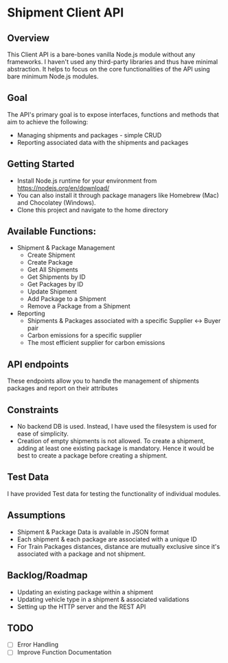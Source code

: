 # Shipment Client API

## Overview
This Client API is a bare-bones vanilla Node.js module without any frameworks. I haven't used any third-party libraries and thus have minimal abstraction. It helps to focus on the core functionalities of the API using bare minimum Node.js modules. 

## Goal
The API's primary goal is to expose interfaces, functions and methods that aim to achieve the following:
* Managing shipments and packages - simple CRUD
* Reporting associated data with the shipments and packages

## Getting Started
- Install Node.js runtime for your environment from https://nodejs.org/en/download/
- You can also install it through package managers like Homebrew (Mac) and Chocolatey (Windows).
- Clone this project and navigate to the home directory

## Available Functions:
- Shipment & Package Management
  - Create Shipment
  - Create Package
  - Get All Shipments
  - Get Shipments by ID
  - Get Packages by ID
  - Update Shipment
  - Add Package to a Shipment
  - Remove a Package from a Shipment
- Reporting
  - Shipments & Packages associated with a specific Supplier <-> Buyer pair
  - Carbon emissions for a specific supplier
  - The most efficient supplier for carbon emissions

## API endpoints 
These endpoints allow you to handle the management of shipments packages and report on their attributes 

## Constraints
- No backend DB is used. Instead, I have used the filesystem is used for ease of simplicity.
- Creation of empty shipments is not allowed. To create a shipment, adding at least one existing package is mandatory. Hence it would be best to create a package before creating a shipment.

## Test Data
I have provided Test data for testing the functionality of individual modules.

## Assumptions
- Shipment & Package Data is available in JSON format
- Each shipment & each package are associated with a unique ID
- For Train Packages distances, distance are mutually exclusive since it's associated with a package and not shipment.

## Backlog/Roadmap
- Updating an existing package within a shipment
- Updating vehicle type in a shipment & associated validations 
- Setting up the HTTP server and the REST API 

## TODO
- [ ] Error Handling
- [ ] Improve Function Documentation